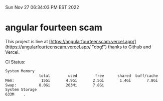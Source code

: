 Sun Nov 27 06:34:03 PM EST 2022

# angular fourteen scam


This project is live at [https://angularfourteenscam.vercel.app/](https://angularfourteenscam.vercel.app/ "dog!") thanks to Github and Vercel.

CI Status: 

```bash
System Memory
               total        used        free      shared  buff/cache   available
Mem:            15Gi       4.9Gi       2.5Gi       1.4Gi       7.8Gi       8.6Gi
Swap:          8.0Gi       203Mi       7.8Gi
System Storage
633M	.
```
